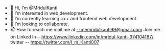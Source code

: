 - 👋 Hi, I’m @MridulKanti
- 👀 I’m interested in web development. 
- 🌱 I’m currently learning c++ and frontend web development.
- 💞️ I’m looking to collaborate.
- 📫 How to reach me mail me at --memridulkanti99@gmail.com
Join me on Linked In-- https://www.linkedin.com/in/mridul-kanti-974104187/
twitter -- https://twitter.com/I_m_Kanti007
<!---
MridulKanti/MridulKanti is a ✨ special ✨ repository because its `README.md` (this file) appears on your GitHub profile.
You can click the Preview link to take a look at your changes.
--->
